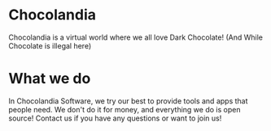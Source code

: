# Chocolandia

Chocolandia is a virtual world where we all love Dark Chocolate! (And While Chocolate is illegal here)

# What we do

In Chocolandia Software, we try our best to provide tools and apps that people need. We don't do it for money, and everything we do is open source! Contact us if you have any questions or want to join us!
